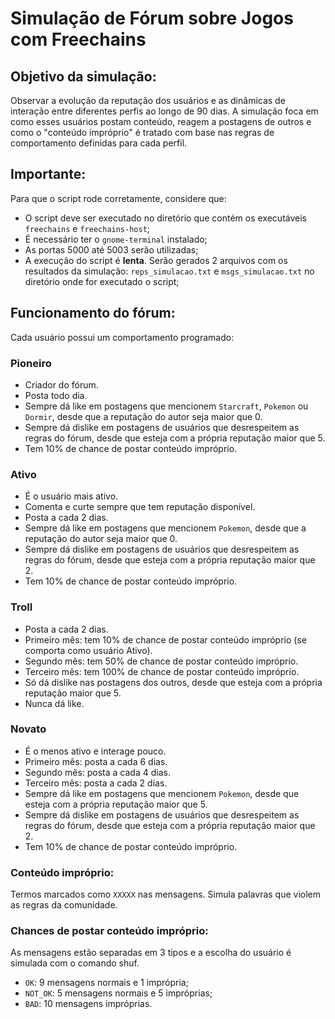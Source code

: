 # Simulação de Fórum sobre Jogos com Freechains

## Objetivo da simulação:
Observar a evolução da reputação dos usuários e as dinâmicas de interação entre diferentes perfis ao longo de 90 dias. A simulação foca em como esses usuários postam conteúdo, reagem a postagens de outros e como o "conteúdo impróprio" é tratado com base nas regras de comportamento definidas para cada perfil.

## Importante:
Para que o script rode corretamente, considere que:
* O script deve ser executado no diretório que contém os executáveis `freechains` e `freechains-host`;
* É necessário ter o `gnome-terminal` instalado;
* As portas 5000 até 5003 serão utilizadas;
* A execução do script é **lenta**. Serão gerados 2 arquivos com os resultados da simulação: `reps_simulacao.txt` e `msgs_simulacao.txt` no diretório onde for executado o script;


## Funcionamento do fórum:

Cada usuário possui um comportamento programado:

### Pioneiro
- Criador do fórum.
- Posta todo dia.
- Sempre dá like em postagens que mencionem `Starcraft`, `Pokemon` ou `Dormir`, desde que a reputação do autor seja maior que 0.
- Sempre dá dislike em postagens de usuários que desrespeitem as regras do fórum, desde que esteja com a própria reputação maior que 5.
- Tem 10% de chance de postar conteúdo impróprio.

### Ativo
- É o usuário mais ativo.
- Comenta e curte sempre que tem reputação disponível.
- Posta a cada 2 dias.
- Sempre dá like em postagens que mencionem `Pokemon`, desde que a reputação do autor seja maior que 0.
- Sempre dá dislike em postagens de usuários que desrespeitem as regras do fórum, desde que esteja com a própria reputação maior que 2.
- Tem 10% de chance de postar conteúdo impróprio.

### Troll
- Posta a cada 2 dias.
- Primeiro mês: tem 10% de chance de postar conteúdo impróprio (se comporta como usuário Ativo).
- Segundo mês: tem 50% de chance de postar conteúdo impróprio.
- Terceiro mês: tem 100% de chance de postar conteúdo impróprio.
- Só dá dislike nas postagens dos outros, desde que esteja com a própria reputação maior que 5.
- Nunca dá like.

### Novato
- É o menos ativo e interage pouco.
- Primeiro mês: posta a cada 6 dias.
- Segundo mês: posta a cada 4 dias.
- Terceiro mês: posta a cada 2 dias.
- Sempre dá like em postagens que mencionem `Pokemon`, desde que esteja com a própria reputação maior que 5.
- Sempre dá dislike em postagens de usuários que desrespeitem as regras do fórum, desde que esteja com a própria reputação maior que 2.
- Tem 10% de chance de postar conteúdo impróprio.

### Conteúdo impróprio:
Termos marcados como `XXXXX` nas mensagens. Simula palavras que violem as regras da comunidade.

### Chances de postar conteúdo impróprio:
As mensagens estão separadas em 3 tipos e a escolha do usuário é simulada com o comando shuf.
- `OK`: 9 mensagens normais e 1 imprópria;
- `NOT_OK`: 5 mensagens normais e 5 impróprias;
- `BAD`: 10 mensagens impróprias.

